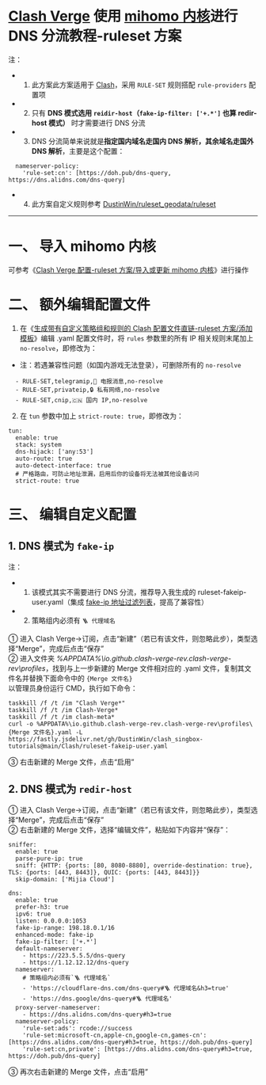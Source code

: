 # [Clash Verge](https://github.com/clash-verge-rev/clash-verge-rev) 使用 [mihomo 内核](https://github.com/MetaCubeX/mihomo)进行 DNS 分流教程-ruleset 方案
注：
- 1. 此方案此方案适用于 [Clash](https://github.com/Dreamacro/clash)，采用 `RULE-SET` 规则搭配 `rule-providers` 配置项
- 2. 只有 **DNS 模式选用 `reidir-host`（`fake-ip-filter: ['+.*']` 也算 redir-host 模式）** 时才需要进行 DNS 分流
- 3. DNS 分流简单来说就是**指定国内域名走国内 DNS 解析，其余域名走国外 DNS 解析**，主要是这个配置：
```
  nameserver-policy:
    'rule-set:cn': [https://doh.pub/dns-query, https://dns.alidns.com/dns-query]
```
- 4. 此方案自定义规则参考 [DustinWin/ruleset_geodata/ruleset](https://github.com/DustinWin/ruleset_geodata/tree/master#%E4%BA%8C-ruleset-%E8%A7%84%E5%88%99%E9%9B%86%E6%96%87%E4%BB%B6%E8%AF%B4%E6%98%8E)
---
# 一、 导入 mihomo 内核
可参考《[Clash Verge 配置-ruleset 方案/导入或更新 mihomo 内核](https://github.com/DustinWin/clash_singbox-tutorials/blob/main/%E6%95%99%E7%A8%8B%E5%90%88%E9%9B%86/Clash/%E5%9F%BA%E7%A1%80%E7%AF%87/Clash%20Verge%20%E9%85%8D%E7%BD%AE-ruleset%20%E6%96%B9%E6%A1%88.md#%E4%B8%80-%E5%AF%BC%E5%85%A5%E6%88%96%E6%9B%B4%E6%96%B0-mihomo-%E5%86%85%E6%A0%B8)》进行操作
# 二、 额外编辑配置文件
1. 在《[生成带有自定义策略组和规则的 Clash 配置文件直链-ruleset 方案/添加模板](https://github.com/DustinWin/clash_singbox-tutorials/blob/main/%E6%95%99%E7%A8%8B%E5%90%88%E9%9B%86/Clash/%E5%9F%BA%E7%A1%80%E7%AF%87/%E7%94%9F%E6%88%90%E5%B8%A6%E6%9C%89%E8%87%AA%E5%AE%9A%E4%B9%89%E7%AD%96%E7%95%A5%E7%BB%84%E5%92%8C%E8%A7%84%E5%88%99%E7%9A%84%20Clash%20%E9%85%8D%E7%BD%AE%E6%96%87%E4%BB%B6%E7%9B%B4%E9%93%BE-ruleset%20%E6%96%B9%E6%A1%88.md#%E4%BA%8C-%E6%B7%BB%E5%8A%A0%E6%A8%A1%E6%9D%BF)》编辑 .yaml 配置文件时，将 `rules` 参数里的所有 IP 相关规则末尾加上 `no-resolve`，即修改为：
- 注：若遇兼容性问题（如国内游戏无法登录），可删除所有的 `no-resolve`
```
  - RULE-SET,telegramip,📲 电报消息,no-resolve
  - RULE-SET,privateip,🔒 私有网络,no-resolve
  - RULE-SET,cnip,🇨🇳 国内 IP,no-resolve
```
2. 在 `tun` 参数中加上 `strict-route: true`，即修改为：
```
tun:
  enable: true
  stack: system
  dns-hijack: ['any:53']
  auto-route: true
  auto-detect-interface: true
  # 严格路由，可防止地址泄漏，启用后你的设备将无法被其他设备访问
  strict-route: true
```
# 三、 编辑自定义配置
## 1. DNS 模式为 `fake-ip`
注：
- 1. 该模式其实不需要进行 DNS 分流，推荐导入我生成的 ruleset-fakeip-user.yaml（集成 [fake-ip 地址过滤列表](https://github.com/juewuy/ShellClash/blob/master/public/fake_ip_filter.list)，提高了兼容性）
- 2. 策略组内必须有 `🪜 代理域名`

① 进入 Clash Verge->订阅，点击“新建”（若已有该文件，则忽略此步），类型选择“Merge”，完成后点击“保存”  
② 进入文件夹 *%APPDATA%\io.github.clash-verge-rev.clash-verge-rev\profiles*，找到与上一步新建的 Merge 文件相对应的 .yaml 文件，复制其文件名并替换下面命令中的 `{Merge 文件名}`  
以管理员身份运行 CMD，执行如下命令：
```
taskkill /f /t /im "Clash Verge*"
taskkill /f /t /im Clash-Verge*
taskkill /f /t /im clash-meta*
curl -o %APPDATA%\io.github.clash-verge-rev.clash-verge-rev\profiles\{Merge 文件名}.yaml -L https://fastly.jsdelivr.net/gh/DustinWin/clash_singbox-tutorials@main/Clash/ruleset-fakeip-user.yaml
```
③ 右击新建的 Merge 文件，点击“启用”
## 2. DNS 模式为 `redir-host`
① 进入 Clash Verge->订阅，点击“新建”（若已有该文件，则忽略此步），类型选择“Merge”，完成后点击“保存”  
② 右击新建的 Merge 文件，选择“编辑文件”，粘贴如下内容并“保存”：
```
sniffer:
  enable: true
  parse-pure-ip: true
  sniff: {HTTP: {ports: [80, 8080-8880], override-destination: true}, TLS: {ports: [443, 8443]}, QUIC: {ports: [443, 8443]}}
  skip-domain: ['Mijia Cloud']

dns:
  enable: true
  prefer-h3: true
  ipv6: true
  listen: 0.0.0.0:1053
  fake-ip-range: 198.18.0.1/16
  enhanced-mode: fake-ip
  fake-ip-filter: ['+.*']
  default-nameserver:
    - https://223.5.5.5/dns-query
    - https://1.12.12.12/dns-query
  nameserver:
    # 策略组内必须有`🪜 代理域名`
    - 'https://cloudflare-dns.com/dns-query#🪜 代理域名&h3=true'
    - 'https://dns.google/dns-query#🪜 代理域名'
  proxy-server-nameserver:
    - https://dns.alidns.com/dns-query#h3=true
  nameserver-policy:
    'rule-set:ads': rcode://success
    'rule-set:microsoft-cn,apple-cn,google-cn,games-cn': [https://dns.alidns.com/dns-query#h3=true, https://doh.pub/dns-query]
    'rule-set:cn,private': [https://dns.alidns.com/dns-query#h3=true, https://doh.pub/dns-query]
```
③ 再次右击新建的 Merge 文件，点击“启用”
